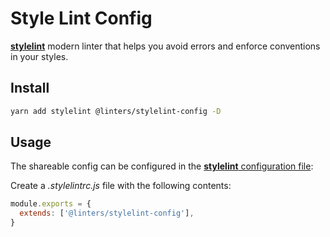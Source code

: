 # Style Lint Config

[**stylelint**](https://github.com/stylelint/stylelint) modern linter that helps you avoid errors and enforce conventions in your styles.

## Install

```sh
yarn add stylelint @linters/stylelint-config -D
```

## Usage

The shareable config can be configured in the [**stylelint** configuration file](https://github.com/stylelint/stylelint/blob/master/docs/user-guide/configuration.md):

Create a _.stylelintrc.js_ file with the following contents:

```js
module.exports = {
  extends: ['@linters/stylelint-config'],
}
```
